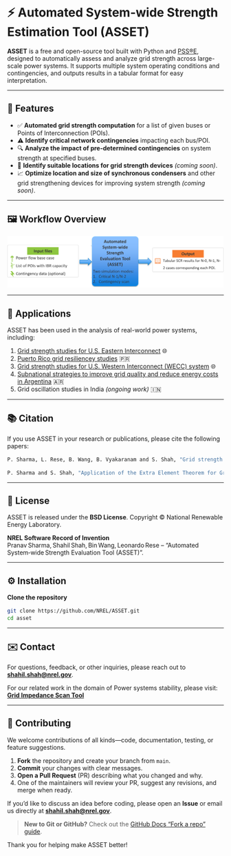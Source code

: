 # ⚡ Automated System-wide Strength Estimation Tool (ASSET)

**ASSET** is a free and open-source tool built with Python and [PSS®E](https://new.siemens.com/global/en/products/energy/services/transmission-distribution-smart-grid/pss-software/pss-e.html), designed to automatically assess and analyze grid strength across large-scale power systems. It supports multiple system operating conditions and contingencies, and outputs results in a tabular format for easy interpretation.

---

## 🚀 Features

- ✅ **Automated grid strength computation** for a list of given buses or Points of Interconnection (POIs).
- ⚠️ **Identify critical network contingencies** impacting each bus/POI.
- 🔍 **Analyze the impact of pre-determined contingencies** on system strength at specified buses.
- 📍 **Identify suitable locations for grid strength devices** _(coming soon)_.
- 📈 **Optimize location and size of synchronous condensers** and other grid strengthening devices for improving system strength _(coming soon)_.


---

## 🖼️ Workflow Overview

![ASSET Workflow](input/asset_flowchart.png)


---

## 🧪 Applications

ASSET has been used in the analysis of real-world power systems, including:

1. [Grid strength studies for U.S. Eastern Interconnect](https://www.nrel.gov/docs/fy24osti/88003.pdf) 🌐
2. [Puerto Rico grid resiliencey studies](https://www.nrel.gov/docs/fy24osti/88615.pdf) 🇵🇷
3. [Grid strength studies for U.S. Western Interconnect (WECC) system](https://www.osti.gov/servlets/purl/2500279/) 🌐
4. [Subnational strategies to improve grid quality and reduce energy costs in Argentina](https://www.nrel.gov/docs/fy25osti/91767.pdf) 🇦🇷
5. Grid oscillation studies in India _(ongoing work)_ 🇮🇳

---

## 📚 Citation


If you use ASSET in your research or publications, please cite the following papers:

```bash
P. Sharma, L. Rese, B. Wang, B. Vyakaranam and S. Shah, "Grid strength analysis for integrating 30 GW of offshore wind generation by 2030 in the U.S. Eastern Interconnection," 22nd Wind and Solar Integration Workshop (WIW 2023), Copenhagen, Denmark, 2023, pp. 36-43, doi: 10.1049/icp.2023.2716.
```
```bash
P. Sharma and S. Shah, "Application of the Extra Element Theorem for Grid Strength Analysis in IBR-Dominated Systems," 2025 IEEE Power & Energy Society General Meeting (PESGM), Austin, Texas, USA, 2025
```
---

## 📝 License

ASSET is released under the **BSD License**.  Copyright © National Renewable Energy Laboratory.

**NREL Software Record of Invention**  
Pranav Sharma, Shahil Shah, Bin Wang, Leonardo Rese –  “Automated System‑wide Strength Evaluation Tool (ASSET)”.

---

## ⚙️ Installation

**Clone the repository**

```bash
git clone https://github.com/NREL/ASSET.git
cd asset

```

---

## ✉️ Contact

For questions, feedback, or other inquiries, please reach out to **shahil.shah@nrel.gov**.

For our related work in the domain of Power systems stability, please visit:  [**Grid Impedance Scan Tool**](https://www.nrel.gov/grid/impedance-measurement)
         
---

## 🤝 Contributing

We welcome contributions of all kinds—code, documentation, testing, or feature suggestions.

1. **Fork** the repository and create your branch from `main`.
2. **Commit** your changes with clear messages.
3. **Open a Pull Request** (PR) describing what you changed and why.
4. One of the maintainers will review your PR, suggest any revisions, and merge when ready.

If you’d like to discuss an idea before coding, please open an **Issue** or email us directly at **shahil.shah@nrel.gov**.

> **New to Git or GitHub?** Check out the [GitHub Docs “Fork a repo” guide](https://docs.github.com/en/get-started/quickstart/fork-a-repo).

Thank you for helping make ASSET better!
